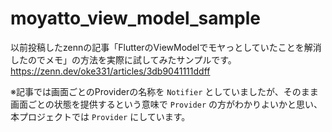 # moyatto_view_model_sample
以前投稿したzennの記事「FlutterのViewModelでモヤっとしていたことを解消したのでメモ」の方法を実際に試してみたサンプルです。  
https://zenn.dev/oke331/articles/3db9041111ddff

※記事では画面ごとのProviderの名称を `Notifier` としていましたが、そのまま画面ごとの状態を提供するという意味で `Provider` の方がわかりよいかと思い、本プロジェクトでは `Provider` にしています。

